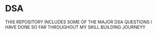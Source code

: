 # DSA
THIS REPOSITORY INCLUDES SOME OF THE MAJOR DSA QUESTIONS I HAVE DONE SO FAR THROUGHOUT MY SKILL BUILDING JOURNEY!!
